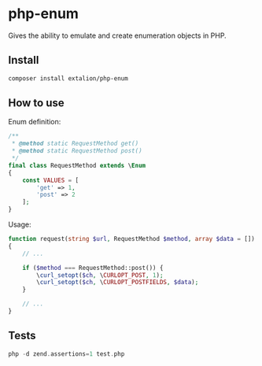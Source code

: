 # php-enum

Gives the ability to emulate and create enumeration objects in PHP.

## Install

```bash
composer install extalion/php-enum
```

## How to use

Enum definition:

```php
/**
 * @method static RequestMethod get()
 * @method static RequestMethod post()
 */
final class RequestMethod extends \Enum
{
    const VALUES = [
        'get' => 1,
        'post' => 2
    ];
}
```

Usage:

```php
function request(string $url, RequestMethod $method, array $data = [])
{
    // ...

    if ($method === RequestMethod::post()) {
        \curl_setopt($ch, \CURLOPT_POST, 1);
        \curl_setopt($ch, \CURLOPT_POSTFIELDS, $data);
    }

    // ...
}
```

## Tests

```php
php -d zend.assertions=1 test.php
```
